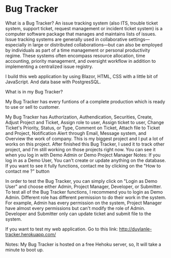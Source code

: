# Bug Tracker

What is a Bug Tracker?
An issue tracking system (also ITS, trouble ticket system, support ticket, request management or incident ticket system) is a computer software package that manages and maintains lists of issues. 
Issue tracking systems are generally used in collaborative settings—especially in large or distributed collaborations—but can also be employed by individuals as part of a time management or personal productivity regime.
These systems often encompass resource allocation, time accounting, priority management, and oversight workflow in addition to implementing a centralized issue registry.

I build this web application by using Blazor, HTML, CSS with a little bit of JavaScript. And data base with PostgresSQL.

What is in my Bug Tracker?

My Bug Tracker has every funtions of a complete production which is ready to use or sell to customer.

My Bug Tracker has Authorization, Authendication, Securities, Create, Adjust Project and Ticket, Assign role to user, Assign ticket to user, Change Ticket's Priority, Status, or Type, Comment on Ticket, Attach file to Ticket and Project, Notification Alert through Email, Message system, and Overview the work of company.
This is my biggest project and I put a lot of works on this project. After finished this Bug Tracker, I used it to track other project, and I'm still working on those projects right now. You can see it when you log in with Demo Admin or Demo Project Manager
Notes: If you log in as a Demo User, You can't create or update anything on the database. If you want to see it fully functions, contact me by clicking on the "How to contact me ?" button


In order to test the Bug Tracker, you can simply click on "Login as Demo User" and choose either Admin, Project Manager, Developer, or Submitter. To test all of the Bug Tracker functions, I recommend you to login as Demo Admin.
Different role has different permission to do their work in the system. For example, Admin has every permission on the system, Project Manager have almost every permissions but can't modify the role of Admin. Developer and Submitter only can update ticket and submit file to the system.

If you want to test my web application. Go to this link: http://duylanle-tracker.herokuapp.com/

Notes: My Bug Tracker is hosted on a free Hehoku server, so, It will take a minute to boot up.
